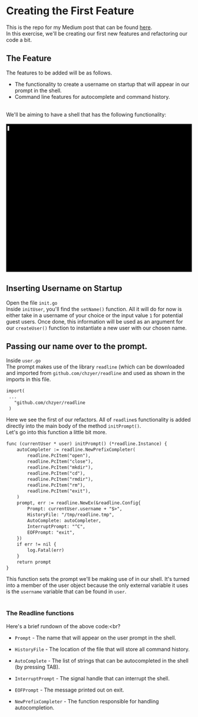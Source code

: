 # Creating the First Feature

This is the repo for my Medium post that can be found <a href="">here</a>.<br>
In this exercise, we'll be creating our first new features and refactoring our code a bit.<br>

## The Feature

The features to be added will be as follows.</br>
- The functionality to create a username on startup that will appear in our prompt in the shell.
- Command line features for autocomplete and command history.

<br>We'll be aiming to have a shell that has the following functionality:<br><br>
<img src="https://github.com/AlysonBee/GoVirtualFilesystem/blob/master/assets/demo1.gif"  height="400" />
## Inserting Username on Startup

Open the file `init.go`<br>
Inside `initUser`, you'll find the `setName()` function. All it will do for now is either take in a username of your choice or the input value `1` for potential 
guest users. Once done, this information will be used as an argument for our `createUser()` function to instantiate a new user with our chosen name.

## Passing our name over to the prompt.
Inside `user.go`<br>
The prompt makes use of the library `readline` (which can be downloaded and imported from `github.com/chzyer/readline` and used as shown in the imports in this file.
 ```
 import(
  ...
    "github.com/chzyer/readline
  )
  ```
  Here we see the first of our refactors. All of `readline`s functionality is added directly into the main body of the method `initPrompt()`.<br>
Let's go into this function a little bit more.
```
func (currentUser * user) initPrompt() (*readline.Instance) {
	autoCompleter := readline.NewPrefixCompleter(
		readline.PcItem("open"),
		readline.PcItem("close"),
		readline.PcItem("mkdir"),
		readline.PcItem("cd"),
		readline.PcItem("rmdir"),
		readline.PcItem("rm"),
		readline.PcItem("exit"),
	)
	prompt, err := readline.NewEx(&readline.Config{
		Prompt: currentUser.username + "$>",
		HistoryFile: "/tmp/readline.tmp",
		AutoComplete: autoCompleter,
		InterruptPrompt: "^C",
		EOFPrompt: "exit",
	})
	if err != nil {
		log.Fatal(err)
	}
	return prompt
}
```
This function sets the prompt we'll be making use of in our shell. It's turned into a member of the user object because the only external variable it uses is the `username` variable that can be found in `user`.<br><br>
### The Readline functions
Here's a brief rundown of the above code:<br?
- `Prompt` - The name that will appear on the user prompt in the shell.
- `HistoryFile` - The location of the file that will store all command history.
- `AutoComplete` - The list of strings that can be autocompleted in the shell (by pressing TAB).
- `InterruptPrompt` - The signal handle that can interrupt the shell.
- `EOFPrompt` - The message printed out on exit.

- `NewPrefixCompleter` - The function responsible for handling autocompletion.


